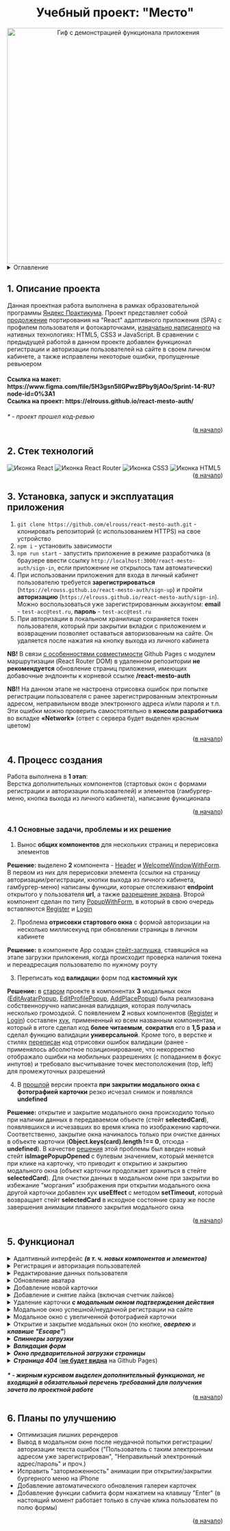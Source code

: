 <h1 align="center">Учебный проект: "Место"</h1>

<div align="center">
  <a href="https://elrouss.github.io/react-mesto-auth/">
    <img src="https://user-images.githubusercontent.com/108838349/215305563-5d7a1891-fdbd-4142-b011-6ece3ec74cee.gif" width="550" alt="Гиф с демонстрацией функционала приложения">
  </a>
</div>

<details>
  <summary>Оглавление</summary>
  <ol>
    <li><a href="https://github.com/elrouss/react-mesto-auth#:~:text=%D0%9E%D0%B3%D0%BB%D0%B0%D0%B2%D0%BB%D0%B5%D0%BD%D0%B8%D0%B5-,1.%20%D0%9E%D0%BF%D0%B8%D1%81%D0%B0%D0%BD%D0%B8%D0%B5%20%D0%BF%D1%80%D0%BE%D0%B5%D0%BA%D1%82%D0%B0,-%D0%94%D0%B0%D0%BD%D0%BD%D0%B0%D1%8F%20%D0%BF%D1%80%D0%BE%D0%B5%D0%BA%D1%82%D0%BD%D0%B0%D1%8F%20%D1%80%D0%B0%D0%B1%D0%BE%D1%82%D0%B0">Описание проекта</a></li>
    <li><a href="https://github.com/elrouss/react-mesto-auth#:~:text=%D0%B2%20%D0%BD%D0%B0%D1%87%D0%B0%D0%BB%D0%BE)-,2.%20%D0%A1%D1%82%D0%B5%D0%BA%20%D1%82%D0%B5%D1%85%D0%BD%D0%BE%D0%BB%D0%BE%D0%B3%D0%B8%D0%B9,-(%D0%B2%20%D0%BD%D0%B0%D1%87%D0%B0%D0%BB%D0%BE">Стек технологий</a></li>
    <li><a href="https://github.com/elrouss/react-mesto-auth#:~:text=3.%20%D0%A3%D1%81%D1%82%D0%B0%D0%BD%D0%BE%D0%B2%D0%BA%D0%B0%2C%20%D0%B7%D0%B0%D0%BF%D1%83%D1%81%D0%BA%20%D0%B8%20%D1%8D%D0%BA%D1%81%D0%BF%D0%BB%D1%83%D0%B0%D1%82%D0%B0%D1%86%D0%B8%D1%8F%20%D0%BF%D1%80%D0%B8%D0%BB%D0%BE%D0%B6%D0%B5%D0%BD%D0%B8%D1%8F">Установка, запуск и эксплуатация приложения</a></li>
    <li><a href="https://github.com/elrouss/react-mesto-auth#:~:text=%D0%B2%20%D0%BD%D0%B0%D1%87%D0%B0%D0%BB%D0%BE)-,4.%20%D0%9F%D1%80%D0%BE%D1%86%D0%B5%D1%81%D1%81%20%D1%81%D0%BE%D0%B7%D0%B4%D0%B0%D0%BD%D0%B8%D1%8F,-%D0%A0%D0%B0%D0%B1%D0%BE%D1%82%D0%B0%20%D0%B2%D1%8B%D0%BF%D0%BE%D0%BB%D0%BD%D0%B5%D0%BD%D0%B0%20%D0%B2">Процесс создания</a></li>
    <ul>
      <li><a href="https://github.com/elrouss/react-mesto-auth#:~:text=4.1%20%D0%9E%D1%81%D0%BD%D0%BE%D0%B2%D0%BD%D1%8B%D0%B5%20%D0%B7%D0%B0%D0%B4%D0%B0%D1%87%D0%B8%2C%20%D0%BF%D1%80%D0%BE%D0%B1%D0%BB%D0%B5%D0%BC%D1%8B%20%D0%B8%20%D0%B8%D1%85%20%D1%80%D0%B5%D1%88%D0%B5%D0%BD%D0%B8%D0%B5">Основные задачи, проблемы и их решение</a></li>
    </ul>
    <li><a href="https://github.com/elrouss/react-mesto-auth#:~:text=%D0%B2%20%D0%BD%D0%B0%D1%87%D0%B0%D0%BB%D0%BE)-,5.%20%D0%A4%D1%83%D0%BD%D0%BA%D1%86%D0%B8%D0%BE%D0%BD%D0%B0%D0%BB,-%D0%90%D0%B4%D0%B0%D0%BF%D1%82%D0%B8%D0%B2%D0%BD%D1%8B%D0%B9%20%D0%B8%D0%BD%D1%82%D0%B5%D1%80%D1%84%D0%B5%D0%B9%D1%81%20(%D0%B2">Функционал</a></li>
    <li><a href="https://github.com/elrouss/react-mesto-auth#:~:text=6.%20%D0%9F%D0%BB%D0%B0%D0%BD%D1%8B%20%D0%BF%D0%BE%20%D1%83%D0%BB%D1%83%D1%87%D1%88%D0%B5%D0%BD%D0%B8%D1%8E">Планы по улучшению</a></li>
  </ol>
</details>

## 1. Описание проекта
Данная проектная работа выполнена в рамках образовательной программы <a href="https://practicum.yandex.ru/">Яндекс Практикума</a>. Проект представляет собой <a href="">продолжение</a> портирования на "React" адаптивного приложения (SPA) с профилем пользователя и фотокарточками, <a href="https://github.com/elrouss/mesto">изначально написанного</a> на нативных технологиях: HTML5, CSS3 и JavaScript. В сравнении с предыдущей работой в данном проекте добавлен функционал регистрации и авторизации пользователей на сайте в своем личном кабинете, а также исправлены некоторые ошибки, пропущенные ревьюером

<h4>Ссылка на макет: https://www.figma.com/file/5H3gsn5lIGPwzBPby9jAOo/Sprint-14-RU?node-id=0%3A1
<br>
Ссылка на проект: https://elrouss.github.io/react-mesto-auth/</h4>

<i>* - проект прошел код-ревью</i>

<div align="right">(<a href="https://github.com/elrouss/react-mesto-auth#:~:text=%D0%A3%D1%87%D0%B5%D0%B1%D0%BD%D1%8B%D0%B9%20%D0%BF%D1%80%D0%BE%D0%B5%D0%BA%D1%82%3A%20%22%D0%9C%D0%B5%D1%81%D1%82%D0%BE%22-,%D0%9E%D0%B3%D0%BB%D0%B0%D0%B2%D0%BB%D0%B5%D0%BD%D0%B8%D0%B5,-1.%20%D0%9E%D0%BF%D0%B8%D1%81%D0%B0%D0%BD%D0%B8%D0%B5%20%D0%BF%D1%80%D0%BE%D0%B5%D0%BA%D1%82%D0%B0">в начало</a>)</div>

## 2. Стек технологий
<span>
  <img src="https://img.shields.io/badge/React-20232A?style=for-the-badge&logo=react&logoColor=61DAFB" alt="Иконка React">
  <img src="https://img.shields.io/badge/React_Router-CA4245?style=for-the-badge&logo=react-router&logoColor=white" alt="Иконка React Router">
  <img src="https://img.shields.io/badge/CSS3-1572B6?style=for-the-badge&logo=css3&logoColor=white" alt="Иконка CSS3">
  <img src="https://img.shields.io/badge/HTML5-E34F26?style=for-the-badge&logo=html5&logoColor=white" alt="Иконка HTML5">
</span>

<div align="right">(<a href="https://github.com/elrouss/react-mesto-auth#:~:text=%D0%A3%D1%87%D0%B5%D0%B1%D0%BD%D1%8B%D0%B9%20%D0%BF%D1%80%D0%BE%D0%B5%D0%BA%D1%82%3A%20%22%D0%9C%D0%B5%D1%81%D1%82%D0%BE%22-,%D0%9E%D0%B3%D0%BB%D0%B0%D0%B2%D0%BB%D0%B5%D0%BD%D0%B8%D0%B5,-1.%20%D0%9E%D0%BF%D0%B8%D1%81%D0%B0%D0%BD%D0%B8%D0%B5%20%D0%BF%D1%80%D0%BE%D0%B5%D0%BA%D1%82%D0%B0">в начало</a>)</div>

## 3. Установка, запуск и эксплуатация приложения
1. `git clone https://github.com/elrouss/react-mesto-auth.git` - клонировать репозиторий (с использованием HTTPS) на свое устройство
2. `npm i` - установить зависимости
3. `npm run start` - запустить приложение в режиме разработчика (в браузере ввести ссылку `http://localhost:3000/react-mesto-auth/sign-in`, если приложение не открылось там автоматически)
4. При использовании приложения для входа в личный кабинет пользователю требуется <b>зарегистрироваться</b> (`https://elrouss.github.io/react-mesto-auth/sign-up`) и пройти <b>авторизацию</b> (`https://elrouss.github.io/react-mesto-auth/sign-in`). Можно воспользоваться уже зарегистрированным аккаунтом: <b>email</b> - `test-acc@test.ru`, <b>пароль</b> - `test-acc@test.ru`
5. При авторизации в локальном хранилище сохраняется токен пользователя, который при закрытии вкладки с приложением и возвращении позволяет оставаться авторизованным на сайте. Он удаляется после нажатия на кнопку выхода из личного кабинета
<p>
  <b>NB!</b> В связи <a href="https://create-react-app.dev/docs/deployment/#notes-on-client-side-routing">с особенностями совместимости</a> Github Pages с модулем маршрутизации (React Router DOM) в удаленном репозитории <b>не рекомендуется</b> обновление страниц приложения, имеющих добавочные эндпоинты к корневой ссылке <b>/react-mesto-auth</b>
</p>
<p>
  <b>NB!!</b> На данном этапе не настроена отрисовка ошибок при попытке регистрации пользователя с ранее зарегистрированным электронным адресом, неправильном вводе электронного адреса и/или пароля и т.п. Эти ошибки можно проверить самостоятельно в <b>консоли разработчика</b> во вкладке <b>&laquo;Network&raquo;</b> (ответ с сервера будет выделен красным цветом)
</p>

<div align="right">(<a href="https://github.com/elrouss/react-mesto-auth#:~:text=%D0%A3%D1%87%D0%B5%D0%B1%D0%BD%D1%8B%D0%B9%20%D0%BF%D1%80%D0%BE%D0%B5%D0%BA%D1%82%3A%20%22%D0%9C%D0%B5%D1%81%D1%82%D0%BE%22-,%D0%9E%D0%B3%D0%BB%D0%B0%D0%B2%D0%BB%D0%B5%D0%BD%D0%B8%D0%B5,-1.%20%D0%9E%D0%BF%D0%B8%D1%81%D0%B0%D0%BD%D0%B8%D0%B5%20%D0%BF%D1%80%D0%BE%D0%B5%D0%BA%D1%82%D0%B0">в начало</a>)</div>

## 4. Процесс создания
Работа выполнена в <b>1 этап</b>:
<br>
Верстка дополнительных компонентов (стартовых окон с формами регистрации и авторизации пользователей) и элементов (гамбургер-меню, кнопка выхода из личного кабинета), написание функционала

<div align="right">(<a href="https://github.com/elrouss/react-mesto-auth#:~:text=%D0%A3%D1%87%D0%B5%D0%B1%D0%BD%D1%8B%D0%B9%20%D0%BF%D1%80%D0%BE%D0%B5%D0%BA%D1%82%3A%20%22%D0%9C%D0%B5%D1%81%D1%82%D0%BE%22-,%D0%9E%D0%B3%D0%BB%D0%B0%D0%B2%D0%BB%D0%B5%D0%BD%D0%B8%D0%B5,-1.%20%D0%9E%D0%BF%D0%B8%D1%81%D0%B0%D0%BD%D0%B8%D0%B5%20%D0%BF%D1%80%D0%BE%D0%B5%D0%BA%D1%82%D0%B0">в начало</a>)</div>

### 4.1 Основные задачи, проблемы и их решение
1. Вынос <b>общих компонентов</b> для нескольких страниц и перерисовка элементов
<p>
  <b>Решение: </b>выделено <b>2</b> компонента - <a href="https://github.com/elrouss/react-mesto-auth/blob/main/src/components/Header/Header.js">Header</a> и <a href="https://github.com/elrouss/react-mesto-auth/blob/main/src/components/WelcomeWindowWithForm/WelcomeWindowWithForm.js">WelcomeWindowWithForm</a>. В первом из них для перерисовки элемента (ссылки на страницу авторизации/регистрации, кнопки выхода из личного кабинета, гамбургер-меню) написаны функции, которые отслеживают <b>endpoint</b> открытого у пользователя <b>url</b>, а также <a href="https://github.com/elrouss/react-mesto-auth/blob/main/src/hooks/useWindowDimensions.js">разрешение экрана</a>. Второй компонент сделан по типу <a href="https://github.com/elrouss/react-mesto-auth/blob/main/src/components/PopupWithForm/PopupWithForm.js">PopupWithForm</a>, в который в свою очередь вставляются <a href="https://github.com/elrouss/react-mesto-auth/blob/main/src/components/Register/Register.js">Register</a> и <a href="https://github.com/elrouss/react-mesto-auth/blob/main/src/components/Login/Login.js">Login</a>
</p>

2. Проблема <b>отрисовки стартового окна</b> с формой авторизации на несколько миллисекунд при обновлении страницы в личном кабинете
<p>
  <b>Решение:</b> в компоненте App создан <a href="https://github.com/elrouss/react-mesto-auth/blob/main/src/components/App/App.js#:~:text=const%20%5BisAppLoading%2C%20setIsAppLoading%5D%20%3D%20useState(false)%3B">стейт-заглушка</a>, ставящийся на этапе загрузки приложения, когда происходит проверка наличия токена и переадресация пользователю по нужному роуту
</p>

3. Переписать код <b>валидаци</b>и форм под <b>кастомный хук</b>
<p>
  <b>Решение:</b> в <a href="https://github.com/elrouss/mesto-react">старом</a> проекте в компонентах <b>3</b> модальных окон (<a href="https://github.com/elrouss/mesto-react/blob/main/src/components/EditAvatarPopup/EditAvatarPopup.js">EditAvatarPopup</a>, <a href="https://github.com/elrouss/mesto-react/blob/main/src/components/EditProfilePopup/EditProfilePopup.js">EditProfilePopup</a>, <a href="https://github.com/elrouss/mesto-react/blob/main/src/components/AddPlacePopup/AddPlacePopup.js">AddPlacePopup</a>) была реализована собственноручно написанная валидация, которая получилась несколько громоздкой. С появлением <b>2</b> новых компонентов (<a href="https://github.com/elrouss/react-mesto-auth/blob/main/src/components/Register/Register.js">Register</a> и <a href="a href="https://github.com/elrouss/react-mesto-auth/blob/main/src/components/Login/Login.js">Login</a>) составлен <a href="https://github.com/elrouss/react-mesto-auth/blob/main/src/hooks/useFormWithValidation.js">хук</a>, примененный ко всем названным компонентам, который в итоге сделал код <b>более читаемым</b>, <b>сократил</b> его в <b>1,5 раза</b> и сделал функцию валидации <b>универсальной</b>. Кроме того, в верстке и стилях <a href="https://github.com/elrouss/react-mesto-auth/commit/41709b0c900fa8ab1bd0512bb1f78df7f08d2dcd#:~:text=%40%40%20%2D1%2C29%20%2B1%2C15%20%40%40-,.popup__error%20%7B,-.popup__error%20%7B">переписан</a> код отрисовки ошибок валидации (ранее - применялось абсолютное позиционирование, что некорректно отображало ошибки на мобильных разрешениях (с попаданием в фокус инпутов) и требовало высчитывание точек местоположения (top, left) для промежуточных разрешений
</p>

4. В <a href="https://github.com/elrouss/mesto-react">прошлой</a> версии проекта <b>при закрытии модального окна с фотографией карточки</b> резко исчезал снимок и появлялся <b>undefined</b>
<p>
  <b>Решение:</b> открытие и закрытие модального окна происходило только при наличии данных в передаваемом объекте (стейт <b>selectedCard</b>), появлявшихся и исчезавших во время клика по изображению карточки. Соответственно, закрытие окна начиналось только при очистке данных в объекте карточки (<b>Object.keys(card).length !== 0</b>, отсюда - <b>undefined</b>). В качестве <a href="https://github.com/elrouss/react-mesto-auth/commit/6cdc7d24817f96a12c206eeca30104d171b7040f">решения</a> этой проблемы был введен новый стейт <b>isImagePopupOpened</b> с булевым значением, который меняется при клике на карточку, что приводит к открытию и закрытию модального окна (объект карточки продолжает храниться в стейте <b>selectedCard</b>). Для очистки данных в модальном окне при закрытии во избежание "моргания" изображения при открытии модального окна другой карточки добавлен хук <b>useEffect</b> с методом <b>setTimeout</b>, который возвращает стейт <b>selectedCard</b> в исходное состояние сразу же после завершения анимации плавного закрытия модального окна
</p>

<div align="right">(<a href="https://github.com/elrouss/react-mesto-auth#:~:text=%D0%A3%D1%87%D0%B5%D0%B1%D0%BD%D1%8B%D0%B9%20%D0%BF%D1%80%D0%BE%D0%B5%D0%BA%D1%82%3A%20%22%D0%9C%D0%B5%D1%81%D1%82%D0%BE%22-,%D0%9E%D0%B3%D0%BB%D0%B0%D0%B2%D0%BB%D0%B5%D0%BD%D0%B8%D0%B5,-1.%20%D0%9E%D0%BF%D0%B8%D1%81%D0%B0%D0%BD%D0%B8%D0%B5%20%D0%BF%D1%80%D0%BE%D0%B5%D0%BA%D1%82%D0%B0">в начало</a>)</div>

## 5. Функционал
<details>
  <summary>Адаптивный интерфейс <b><i>(в т. ч. новых компонентов и элементов)</i></b></summary>
  <a href="https://elrouss.github.io/react-mesto-auth/">
    <img width="500" src="https://user-images.githubusercontent.com/108838349/216848219-0d443e1e-a711-4803-a78c-6c998a1786f9.gif" alt="Гиф с демонстрацией адаптивного интерфейса приложения">
  </a>
</details>

<details>
  <summary>Регистрация и авторизация пользователей</summary>
  <a href="https://elrouss.github.io/react-mesto-auth/">
    <img width="500" src="https://user-images.githubusercontent.com/108838349/216912837-de6a7d00-24fb-49b9-8e65-7982180eb2c5.gif" alt="Гиф с демонстрацией регистрации и авторизации пользователей">
  </a>
</details>

<details>
  <summary>Редактирование данных пользователя</summary>
  <a href="https://elrouss.github.io/react-mesto-auth/">
    <img width="500" src="https://user-images.githubusercontent.com/108838349/216848508-481840e7-176a-466e-9a5f-f73f71c051e2.gif" alt="Гиф с демонстрацией редактирования данных пользователя в личном кабинете">
  </a>
</details>

<details>
  <summary>Обновление аватара</summary>
  <a href="https://elrouss.github.io/react-mesto-auth/">
    <img width="500" src="https://user-images.githubusercontent.com/108838349/216848611-c9f96a5e-e87f-4755-8fe9-50592c0a62b1.gif" alt="Гиф с демонстрацией обновления аватара пользователя">
  </a>
</details>

<details>
  <summary>Добавление новой карточки</summary>
  <a href="https://elrouss.github.io/react-mesto-auth/">
    <img width="500" src="https://user-images.githubusercontent.com/108838349/216848713-6efd8c14-089b-476f-b6f4-cbaa213beba3.gif" alt="Гиф с демонстрацией добавления новой карточки">
  </a>
</details>

<details>
  <summary>Добавление и снятие лайка (включая счетчик лайков)</summary>
  <a href="https://elrouss.github.io/react-mesto-auth/">
    <img width="500" src="https://user-images.githubusercontent.com/108838349/216848788-786b5957-8e4b-4a1e-9b9a-be82d7475c73.gif" alt="Гиф с демонстрацией добавления и снятия лайка (включая счетчик лайков)">
  </a>
</details>

<details>
  <summary>Удаление карточки <b><i>с модальным окном подтверждения действия</i></b></summary>
  <a href="https://elrouss.github.io/react-mesto-auth/">
    <img width="500" src="https://user-images.githubusercontent.com/108838349/216848877-b47233a0-0bde-4311-a266-326809dc6941.gif" alt="Гиф с демонстрацией удаления карточки">
  </a>
</details>

<details>
  <summary>Модальное окно успешной/неудачной регистрации на сайте</summary>
  <a href="https://elrouss.github.io/react-mesto-auth/">
    <img width="500" src="https://user-images.githubusercontent.com/108838349/216910166-40745d73-2086-45ec-a348-306336499426.gif" alt="Гиф с демонстрацией модального окна успешной/неудачной регистрации на сайте">
  </a>
</details>

<details>
  <summary>Модальное окно с увеличенной фотографией карточки</summary>
  <a href="https://elrouss.github.io/react-mesto-auth/">
    <img width="500" src="https://user-images.githubusercontent.com/108838349/216910652-a8a9272c-1e87-49e0-b983-93c3952b88e8.gif" alt="Гиф с демонстрацией модального окна с увеличенной фотографией карточки">
  </a>
</details>

<details>
  <summary>Открытие и закрытие модальных окон (по кнопке, <b><i>оверлею</i></b> и <b><i>клавише "Escape"</i></b>)</summary>
  <a href="https://elrouss.github.io/react-mesto-auth/">
    <img width="500" src="https://user-images.githubusercontent.com/108838349/216910652-a8a9272c-1e87-49e0-b983-93c3952b88e8.gif" alt="Гиф с демонстрацией открытия и закрытия модального окна">
  </a>
</details>

<details>
  <summary><b><i>Спиннеры загрузки</i></b></summary>
  <a href="https://elrouss.github.io/react-mesto-auth/">
    <img width="500" src="https://user-images.githubusercontent.com/108838349/216848611-c9f96a5e-e87f-4755-8fe9-50592c0a62b1.gif" alt="Гиф с демонстрацией спиннера загрузки на примере модального окна с обновлением аватара">
  </a>
</details>

<details>
  <summary><b><i>Валидация форм</i></b></summary>
  <a href="https://elrouss.github.io/react-mesto-auth/">
    <img width="500" src="https://user-images.githubusercontent.com/108838349/216848611-c9f96a5e-e87f-4755-8fe9-50592c0a62b1.gif" alt="Гиф с демонстрацией валидации формы на примере модального окна с обновлением аватара">
  </a>
</details>

<details>
  <summary><b><i><b><i>Окно предварительной загрузки страницы</i></b></i></b></summary>
  <a href="https://elrouss.github.io/react-mesto-auth/">
    <img width="500" src="https://user-images.githubusercontent.com/108838349/216913189-b1a3c13c-1f28-4291-856e-a43fa92ce29f.gif" alt="Гиф с демонстрацией окна предварительной загрузки страницы">
  </a>
</details>
                                                                                               
<details><summary><b><i>Страница 404</i></b> (<a href="https://github.com/elrouss/react-mesto-auth#:~:text=NB!%20%D0%92%20%D1%81%D0%B2%D1%8F%D0%B7%D0%B8%20%D1%81%20%D0%BE%D1%81%D0%BE%D0%B1%D0%B5%D0%BD%D0%BD%D0%BE%D1%81%D1%82%D1%8F%D0%BC%D0%B8%20%D1%81%D0%BE%D0%B2%D0%BC%D0%B5%D1%81%D1%82%D0%B8%D0%BC%D0%BE%D1%81%D1%82%D0%B8%20Github%20Pages%20%D1%81%20%D0%BC%D0%BE%D0%B4%D1%83%D0%BB%D0%B5%D0%BC%20%D0%BC%D0%B0%D1%80%D1%88%D1%80%D1%83%D1%82%D0%B8%D0%B7%D0%B0%D1%86%D0%B8%D0%B8%20(React%20Router%20DOM)%20%D0%B2%20%D1%83%D0%B4%D0%B0%D0%BB%D0%B5%D0%BD%D0%BD%D0%BE%D0%BC%20%D1%80%D0%B5%D0%BF%D0%BE%D0%B7%D0%B8%D1%82%D0%BE%D1%80%D0%B8%D0%B8%20%D0%BD%D0%B5%20%D1%80%D0%B5%D0%BA%D0%BE%D0%BC%D0%B5%D0%BD%D0%B4%D1%83%D0%B5%D1%82%D1%81%D1%8F%20%D0%BE%D0%B1%D0%BD%D0%BE%D0%B2%D0%BB%D0%B5%D0%BD%D0%B8%D0%B5%20%D1%81%D1%82%D1%80%D0%B0%D0%BD%D0%B8%D1%86%20%D0%BF%D1%80%D0%B8%D0%BB%D0%BE%D0%B6%D0%B5%D0%BD%D0%B8%D1%8F%2C%20%D0%B8%D0%BC%D0%B5%D1%8E%D1%89%D0%B8%D1%85%20%D0%B4%D0%BE%D0%B1%D0%B0%D0%B2%D0%BE%D1%87%D0%BD%D1%8B%D0%B5%20%D1%8D%D0%BD%D0%B4%D0%BF%D0%BE%D0%B8%D0%BD%D1%82%D1%8B%20%D0%BA%20%D0%BA%D0%BE%D1%80%D0%BD%D0%B5%D0%B2%D0%BE%D0%B9%20%D1%81%D1%81%D1%8B%D0%BB%D0%BA%D0%B5%20/react%2Dmesto%2Dauth)"><b>не будет видна</b></a> на  Github Pages)</summary>
  <a href="https://elrouss.github.io/react-mesto-auth/">
    <img width="500" src="https://user-images.githubusercontent.com/108838349/215304244-bd854ae2-0066-416d-a516-3b29f4028363.gif">
  </a>
</details>

<br>
<b><i>* - жирным курсивом выделен дополнительный функционал, не входящий в обязательный перечень требований для получения зачета по проектной работе</i></b>

<div align="right">(<a href="https://github.com/elrouss/react-mesto-auth#:~:text=%D0%A3%D1%87%D0%B5%D0%B1%D0%BD%D1%8B%D0%B9%20%D0%BF%D1%80%D0%BE%D0%B5%D0%BA%D1%82%3A%20%22%D0%9C%D0%B5%D1%81%D1%82%D0%BE%22-,%D0%9E%D0%B3%D0%BB%D0%B0%D0%B2%D0%BB%D0%B5%D0%BD%D0%B8%D0%B5,-1.%20%D0%9E%D0%BF%D0%B8%D1%81%D0%B0%D0%BD%D0%B8%D0%B5%20%D0%BF%D1%80%D0%BE%D0%B5%D0%BA%D1%82%D0%B0">в начало</a>)</div>

## 6. Планы по улучшению
- Оптимизация лишних ререндеров
- Вывод в модальном окне после неудачной попытки регистрации/авторизации текста ошибок ("Пользователь с таким электронным адресом уже зарегистрирован", "Неправильный электронный адрес/пароль" и проч.)
- Исправить "заторможенность" анимации при открытии/закрытии бургерного меню на iPhone
- Добавление автоматического обновления галереи карточек
- Добавление функции сабмита форм нажатием на клавишу "Enter" (в настоящий момент работает только в случае клика пользоватем по полю формы)

<div align="right">(<a href="https://github.com/elrouss/react-mesto-auth#:~:text=%D0%A3%D1%87%D0%B5%D0%B1%D0%BD%D1%8B%D0%B9%20%D0%BF%D1%80%D0%BE%D0%B5%D0%BA%D1%82%3A%20%22%D0%9C%D0%B5%D1%81%D1%82%D0%BE%22-,%D0%9E%D0%B3%D0%BB%D0%B0%D0%B2%D0%BB%D0%B5%D0%BD%D0%B8%D0%B5,-1.%20%D0%9E%D0%BF%D0%B8%D1%81%D0%B0%D0%BD%D0%B8%D0%B5%20%D0%BF%D1%80%D0%BE%D0%B5%D0%BA%D1%82%D0%B0">в начало</a>)</div>
